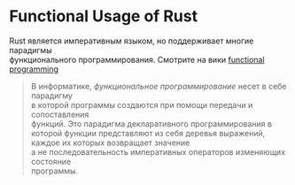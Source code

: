 # Functional Usage of Rust

Rust является императивным языком, но поддерживает многие парадигмы  
функционального программирования. Смотрите на вики [functional programming](https://en.wikipedia.org/wiki/Functional_programming)

> В информатике, *функциональное программирование* несет в себе парадигму  
> в которой программы создаются при помощи передачи и сопоставления  
> функций. Это парадигма декларативного программирования в которой функции
> представляют из себя деревья выражений, каждое их которых возвращает значение  
> а не последовательность императивных операторов изменяющих состояние  
> программы.
